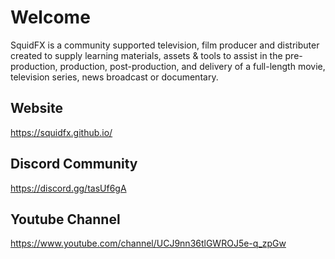 # Welcome
SquidFX is a community supported television, film producer and distributer created to supply learning materials, assets & tools to assist in the pre-production, production, post-production, and delivery of a full-length movie, television series, news broadcast or documentary. 

## Website
https://squidfx.github.io/

## Discord Community
https://discord.gg/tasUf6gA

## Youtube Channel
https://www.youtube.com/channel/UCJ9nn36tlGWROJ5e-q_zpGw
